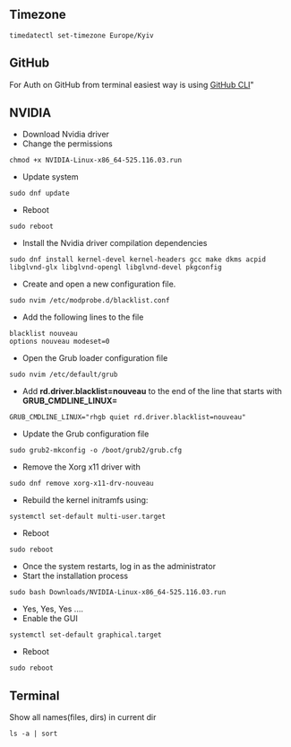 ## Timezone
```
timedatectl set-timezone Europe/Kyiv
```

## GitHub
For Auth on GitHub from terminal easiest way is using [GitHub CLI](https://github.com/cli/cli#installation)" 

## NVIDIA
-   Download Nvidia driver
- Change the permissions
```shell
chmod +x NVIDIA-Linux-x86_64-525.116.03.run
```
- Update system

```shell
sudo dnf update
```
- Reboot
```shell
sudo reboot
```
- Install the Nvidia driver compilation dependencies
```shell
sudo dnf install kernel-devel kernel-headers gcc make dkms acpid libglvnd-glx libglvnd-opengl libglvnd-devel pkgconfig
```
- Create and open a new configuration file.
```shell
sudo nvim /etc/modprobe.d/blacklist.conf
```
- Add the following lines to the file
```
blacklist nouveau
options nouveau modeset=0
```
- Open the Grub loader configuration file
```shell
sudo nvim /etc/default/grub
```
- Add <b> rd.driver.blacklist=nouveau</b> to the end of the line that starts with <b>GRUB_CMDLINE_LINUX=</b>
```
GRUB_CMDLINE_LINUX="rhgb quiet rd.driver.blacklist=nouveau"
```
- Update the Grub configuration file
```shell
sudo grub2-mkconfig -o /boot/grub2/grub.cfg
```
- Remove the Xorg x11 driver with
```shell
sudo dnf remove xorg-x11-drv-nouveau
```
- Rebuild the kernel initramfs using:
```shell
systemctl set-default multi-user.target
```
- Reboot
```shell
sudo reboot
```
- Once the system restarts, log in as the administrator
- Start the installation process
```shell
sudo bash Downloads/NVIDIA-Linux-x86_64-525.116.03.run
```
- Yes, Yes, Yes ....
- Enable the GUI
```shell
systemctl set-default graphical.target
```
- Reboot
```shell
sudo reboot
```

## Terminal

Show all names(files, dirs) in current dir
```
ls -a | sort
```



